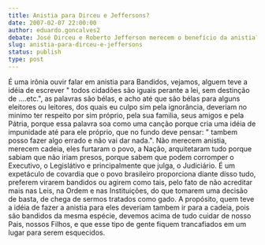 ```yaml
---
title: Anistia para Dirceu e Jeffersons?
date: 2007-02-07 22:00:00
author: eduardo.goncalves2
debate: José Dirceu e Roberto Jefferson merecem o benefício da anistia?
slug: anistia-para-dirceu-e-jeffersons
status: publish 
type: post
---
```


É uma irônia ouvir falar em anistia para Bandidos, vejamos, alguem teve a idéia de escrever " todos cidadões são iguais perante a lei, sem destinção de ....etc.", as palavras são bélas, e acho até que são bélas para alguns eleitores ou leitores, dos quais eu culpo sim pela ignorância, deveriam no minimo ter respeito por sim próprio, pela sua familia, seus amigos e pela Pátria, porque essa palavra soa como uma canção porque cria uma idéia de impunidade até para ele próprio, que no fundo deve pensar: " tambem posso fazer algo errado e não vai dar nada.". Não merecem anistia, merecem cadeia, eles furtaram o povo, a Nação, arquitetaram tudo porque sabiam que não iriam presos, porque sabem que podem corromper o Executivo, o Legislátivo e principalmente que julga, o Judiciário. É um expetáculo de covardia que o povo brasileiro proporciona diante disso tudo, preferem virarem bandidos ou agirem como tais, pelo fato de não acreditar mais nas Leis, na Ordem e nas Instituições, do que tomarem uma decisão de basta, de chega de sermos tratados como gado. A propósito, quem teve a idéia de fazer a anistia para eles deveriam tambem ir para a cadeia, pois são bandidos da mesma espécie, devemos acima de tudo cuidar de nosso Pais, nossos Filhos, e que esse tipo de gente fiquem trancafiados em um lugar para serem esquecidos.
